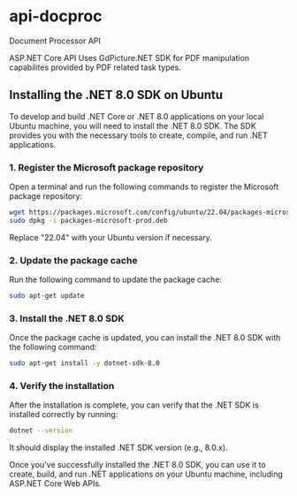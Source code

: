 # api-docproc

Document Processor API

ASP.NET Core API
Uses GdPicture.NET SDK for PDF manipulation capabilites provided by PDF related task types.

## Installing the .NET 8.0 SDK on Ubuntu

To develop and build .NET Core or .NET 8.0 applications on your local Ubuntu machine, you will need to install the .NET 8.0 SDK. The SDK provides you with the necessary tools to create, compile, and run .NET applications.

### 1. Register the Microsoft package repository

Open a terminal and run the following commands to register the Microsoft package repository:

```bash
wget https://packages.microsoft.com/config/ubuntu/22.04/packages-microsoft-prod.deb -O packages-microsoft-prod.deb
sudo dpkg -i packages-microsoft-prod.deb
```

Replace "22.04" with your Ubuntu version if necessary.

### 2. Update the package cache
Run the following command to update the package cache:
```bash
sudo apt-get update
```

### 3. Install the .NET 8.0 SDK
Once the package cache is updated, you can install the .NET 8.0 SDK with the following command:
```bash
sudo apt-get install -y dotnet-sdk-8.0
```

### 4. Verify the installation
After the installation is complete, you can verify that the .NET SDK is installed correctly by running:
```bash
dotnet --version
```
It should display the installed .NET SDK version (e.g., 8.0.x).

Once you've successfully installed the .NET 8.0 SDK, you can use it to create, build, and run .NET applications on your Ubuntu machine, including ASP.NET Core Web APIs.